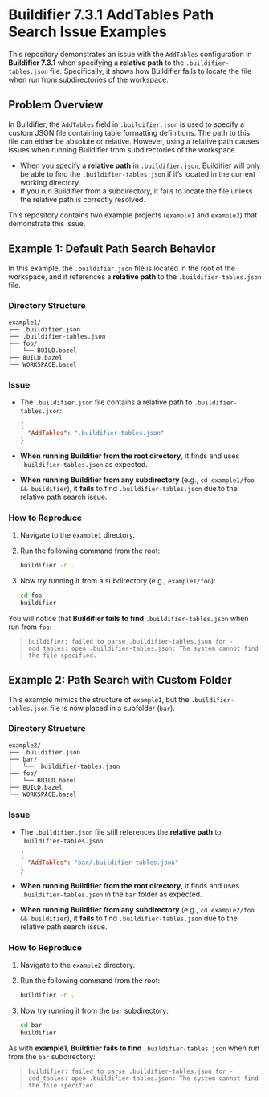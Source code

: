 # Buildifier 7.3.1 AddTables Path Search Issue Examples

This repository demonstrates an issue with the `AddTables` configuration in **Buildifier 7.3.1** when specifying a **relative path** to the `.buildifier-tables.json` file. Specifically, it shows how Buildifier fails to locate the file when run from subdirectories of the workspace.

## Problem Overview

In Buildifier, the `AddTables` field in `.buildifier.json` is used to specify a custom JSON file containing table formatting definitions. The path to this file can either be absolute or relative. However, using a relative path causes issues when running Buildifier from subdirectories of the workspace.

- When you specify a **relative path** in `.buildifier.json`, Buildifier will only be able to find the `.buildifier-tables.json` if it’s located in the current working directory.
- If you run Buildifier from a subdirectory, it fails to locate the file unless the relative path is correctly resolved.

This repository contains two example projects (`example1` and `example2`) that demonstrate this issue.

## Example 1: Default Path Search Behavior

In this example, the `.buildifier.json` file is located in the root of the workspace, and it references a **relative path** to the `.buildifier-tables.json` file.

### Directory Structure

```
example1/
├── .buildifier.json
├── .buildifier-tables.json
├── foo/
│   └── BUILD.bazel
├── BUILD.bazel
└── WORKSPACE.bazel
```

### Issue

- The `.buildifier.json` file contains a relative path to `.buildifier-tables.json`:

  ```json
  {
    "AddTables": ".buildifier-tables.json"
  }
  ```

- **When running Buildifier from the root directory**, it finds and uses `.buildifier-tables.json` as expected.
- **When running Buildifier from any subdirectory** (e.g., `cd example1/foo && buildifier`), it **fails** to find `.buildifier-tables.json` due to the relative path search issue.

### How to Reproduce

1. Navigate to the `example1` directory.
2. Run the following command from the root:

   ```bash
   buildifier -r .
   ```

3. Now try running it from a subdirectory (e.g., `example1/foo`):

   ```bash
   cd foo
   buildifier
   ```

You will notice that **Buildifier fails to find** `.buildifier-tables.json` when run from `foo`:
> `buildifier: failed to parse .buildifier-tables.json for -add_tables: open .buildifier-tables.json: The system cannot find the file specified.`

## Example 2: Path Search with Custom Folder

This example mimics the structure of `example1`, but the `.buildifier-tables.json` file is now placed in a subfolder (`bar`).

### Directory Structure

```
example2/
├── .buildifier.json
├── bar/
│   └── .buildifier-tables.json
├── foo/
│   └── BUILD.bazel
├── BUILD.bazel
└── WORKSPACE.bazel
```

### Issue

- The `.buildifier.json` file still references the **relative path** to `.buildifier-tables.json`:

  ```json
  {
    "AddTables": "bar/.buildifier-tables.json"
  }
  ```

- **When running Buildifier from the root directory**, it finds and uses `.buildifier-tables.json` in the `bar` folder as expected.
- **When running Buildifier from any subdirectory** (e.g., `cd example2/foo && buildifier`), it **fails** to find `.buildifier-tables.json` due to the relative path search issue.

### How to Reproduce

1. Navigate to the `example2` directory.
2. Run the following command from the root:

   ```bash
   buildifier -r .
   ```

3. Now try running it from the `bar` subdirectory:

   ```bash
   cd bar
   buildifier
   ```

As with **example1**, **Buildifier fails to find** `.buildifier-tables.json` when run from the `bar` subdirectory:
> `buildifier: failed to parse .buildifier-tables.json for -add_tables: open .buildifier-tables.json: The system cannot find the file specified.`
